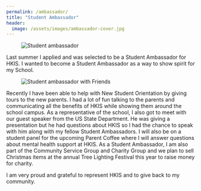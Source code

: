 ```yaml
---
permalink: /ambassador/
title: "Student Ambassador"
header:
  image: /assets/images/ambassador-cover.jpg
---
```


<figure style="width: 50%" class="align-right">
  <img src="{{ site.url }}{{ site.baseurl }}/assets/images/ambassador001.jpg" alt="Student ambassador">
</figure>
Last summer I applied and was selected to be a Student Ambassador for HKIS. I wanted to become a Student Ambassador as a way to show spirit for my School.  

<figure style="width: 50%" class="align-left">
  <img src="{{ site.url }}{{ site.baseurl }}/assets/images/ambassador002.jpg" alt="Student ambassador with Friends">
</figure>
Recently I have been able to help with New Student Orientation by giving tours to the new parents. I had a lot of fun talking to the parents and communicating all the benefits of HKIS while showing them around the school campus. As a representative of the school, I also got to meet with our guest speaker from the US State Department. He was giving a presentation but he had questions about HKIS so I had the chance to speak with him along with my fellow Student Ambassadors. I will also be on a student panel for the upcoming Parent Coffee where I will answer questions about mental health support at HKIS. As a Student Ambassador, I am also part of the Community Service Group and Charity Group and we plan to sell Christmas items at the annual Tree Lighting Festival this year to raise money for charity.

I am very proud and grateful to represent HKIS and to give back to my community.
